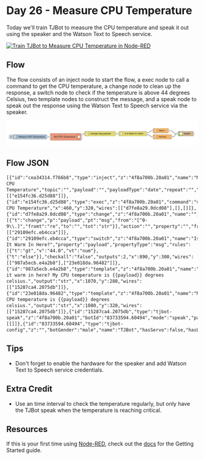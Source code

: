 # Day 26 - Measure CPU Temperature

Today we'll train TJBot to measure the CPU temperature and speak it out using the speaker and the Watson Text to Speech service.

[![Train TJBot to Measure CPU Temperature in Node-RED](http://img.youtube.com/vi/rXBh7zHM9b4/0.jpg)](https://www.youtube.com/watch?v=rXBh7zHM9b4&list=PLddOPkVMz1dtN3I_4JKava4GBLLXuUevV&index=29 "Train TJBot to Measure CPU Temperature in Node-RED") 

## Flow

The flow consists of an inject node to start the flow, a exec node to call a command to get the CPU temperature, a change node to clean up the response, a switch node to check if the temperature is above 44 degrees Celsius, two template nodes to construct the message, and a speak node to speak out the response using the Watson Text to Speech service via the speaker.

![Measure CPU Temperature Flow](assets/flow.png) 

## Flow JSON

```
[{"id":"cea34314.f766b8","type":"inject","z":"4f8a700b.20a01","name":"Measure CPU Temperature","topic":"","payload":"","payloadType":"date","repeat":"","crontab":"","once":false,"x":230,"y":320,"wires":[["e154fc36.d25d88"]]},{"id":"e154fc36.d25d88","type":"exec","z":"4f8a700b.20a01","command":"vcgencmd","addpay":true,"append":"measure_temp","useSpawn":"false","timer":"","oldrc":false,"name":"Get CPU Temperature","x":460,"y":320,"wires":[["d7fe8a29.0dcd08"],[],[]]},{"id":"d7fe8a29.0dcd08","type":"change","z":"4f8a700b.20a01","name":"","rules":[{"t":"change","p":"payload","pt":"msg","from":"[^0-9\\.]","fromt":"re","to":"","tot":"str"}],"action":"","property":"","from":"","to":"","reg":false,"x":680,"y":300,"wires":[["29109efc.eb4cca"]]},{"id":"29109efc.eb4cca","type":"switch","z":"4f8a700b.20a01","name":"Is It Warm In Here?","property":"payload","propertyType":"msg","rules":[{"t":"gt","v":"44.0","vt":"num"},{"t":"else"}],"checkall":"false","outputs":2,"x":890,"y":300,"wires":[["987a5ecb.e4a2b8"],["23e018da.96482"]]},{"id":"987a5ecb.e4a2b8","type":"template","z":"4f8a700b.20a01","name":"Warm","field":"payload","fieldType":"msg","format":"handlebars","syntax":"mustache","template":"Is it warm in here? My CPU temperature is {{payload}} degrees celsius.","output":"str","x":1070,"y":280,"wires":[["15287ca4.2075db"]]},{"id":"23e018da.96482","type":"template","z":"4f8a700b.20a01","name":"Normal","field":"payload","fieldType":"msg","format":"handlebars","syntax":"mustache","template":"My CPU temperature is {{payload}} degrees celsius.","output":"str","x":1080,"y":320,"wires":[["15287ca4.2075db"]]},{"id":"15287ca4.2075db","type":"tjbot-speak","z":"4f8a700b.20a01","botId":"83733594.60494","mode":"speak","payload":"","name":"","x":1230,"y":300,"wires":[[]]},{"id":"83733594.60494","type":"tjbot-config","z":"","botGender":"male","name":"TJBot","hasServo":false,"hasLED":false,"hasSpeaker":false,"hasMicrophone":false,"hasCamera":false,"speakerDeviceId":"plughw:0,0"}]
```

## Tips

* Don't forget to enable the hardware for the speaker and add Watson Text to Speech service credentials.

## Extra Credit

* Use an time interval to check the temperature regularly, but only have the TJBot speak when the temperature is reaching critical.
	
## Resources

If this is your first time using [Node-RED](https://nodered.org/), check out the [docs](https://nodered.org/docs/) for the Getting Started guide.
